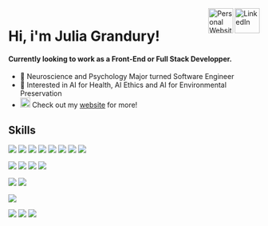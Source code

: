 <a href="https://www.linkedin.com/in/jgrandury/" target="_blank">
  <img align="right" alt="LinkedIn" width="50px" src="https://img.icons8.com/fluency/64/000000/linkedin.png"></a>
<a href="https://juliagrandury.github.io/" target="_blank">
  <img align="right" alt="Personal Website" width="50px" src="https://img.icons8.com/external-wanicon-lineal-color-wanicon/64/000000/external-computer-free-time-wanicon-lineal-color-wanicon.png"/></a>

# Hi, i'm Julia Grandury!
#### Currently looking to work as a Front-End or Full Stack Developper.
- 🧠 Neuroscience and Psychology Major turned Software Engineer
- 🌲 Interested in AI for Health, AI Ethics and AI for Environmental Preservation
- <img width="20px" src="https://img.icons8.com/external-wanicon-lineal-color-wanicon/64/000000/external-computer-free-time-wanicon-lineal-color-wanicon.png"/> Check out my <a href="https://juliagrandury.github.io/" target="_blank">website</a> for more!

## Skills
![](https://img.shields.io/badge/Language-Javascript-blueviolet)
![](https://img.shields.io/badge/Language-Java-blueviolet)
![](https://img.shields.io/badge/Language-HTML-blueviolet)
![](https://img.shields.io/badge/Language-CSS-blueviolet)
![](https://img.shields.io/badge/Language-SASS-blueviolet)
![](https://img.shields.io/badge/Language-C%2B%2B-blueviolet)
![](https://img.shields.io/badge/Language-Java-blueviolet)
![](https://img.shields.io/badge/Language-Swift-blueviolet)

![](https://img.shields.io/badge/JS-Node.js-orange)
![](https://img.shields.io/badge/JS-React.js-orange)
![](https://img.shields.io/badge/JS-Next.js-orange)
![](https://img.shields.io/badge/JS-Redux-orange)

![](https://img.shields.io/badge/Framework-Express.js-ff69b4)
![](https://img.shields.io/badge/Framework-Bootstrap-ff69b4)

![](https://img.shields.io/badge/Data-MySQL-9cf)

![](https://img.shields.io/badge/IDE-VSCode-yellow)
![](https://img.shields.io/badge/IDE-Eclipse-yellow)
![](https://img.shields.io/badge/IDE-XCode-yellow)
